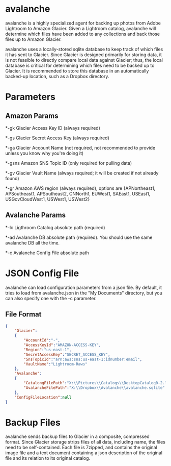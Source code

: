 avalanche
=========

avalanche is a highly specialized agent for backing up photos from Adobe Lightroom to Amazon Glacier. Given a Lightroom catalog, avalanche will determine which files have been added to any collections and back those files up to Amazon Glacier.

avalanche uses a locally-stored sqlite database to keep track of which files it has sent to Glacier. Since Glacier is designed primarily for storing data, it is not feasible to directly compare local data against Glacier; thus, the local database is critical for determining which files need to be backed up to Glacier. It is recommended to store this database in an automatically backed-up location, such as a Dropbox directory.

# Parameters

## Amazon Params
*-gk		Glacier Access Key ID (always required)

*-gs		Glacier Secret Access Key (always required)

*-ga		Glacier Account Name (not required, not recommended to provide unless you know why you're doing it)

*-gsns	Amazon SNS Topic ID (only required for pulling data)

*-gv		Glacier Vault Name (always required; it will be created if not already found)

*-gr		Amazon AWS region (always required), options are {APNortheast1, APSoutheast1, APSoutheast2, CNNorth1, EUWest1, SAEast1, USEast1, USGovCloudWest1, USWest1, USWest2}

## Avalanche Params
*-lc		Ligthroom Catalog absolute path (required)

*-ad		Avalanche DB absolute path (required). You should use the same avalanche DB all the time.

*-c		Avalanche Config File absolute path

# JSON Config File

avalanche can load configuration parameters from a json file. By default, it tries to load from avalanche.json in the "My Documents" directory, but you can also specify one with the -c parameter.

## File Format
```json
{
	"Glacier":
	{	
		"AccountId":"-",
		"AccessKeyId":"AMAZON-ACCESS-KEY",
		"Region":"us-east-1",
		"SecretAccessKey":"SECRET_ACCESS_KEY",
		"SnsTopicId":"arn:aws:sns:us-east-1:idnumber:email",
		"VaultName":"Lightroom-Raws"
	},	
	"Avalanche":
	{
		"CatalongFilePath":"X:\\Pictures\\Catalogs\\DesktopCatalog0-2.lrcat",
		"AvalancheFilePath":"X:\\Dropbox\\Avalanche\\avalanche.sqlite"
	},
	"ConfigFileLocation":null
}
```
 
# Backup Files
avalanche sends backup files to Glacier in a composite, compressed format. Since Glacier storage strips files of all data, including name, the files need to be self-contained. Each file is 7zipped, and contains the original image file and a text document containing a json description of the original file and its relation to its original catalog. 
